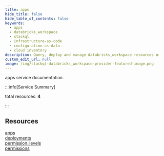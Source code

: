 ```yaml
---
title: apps
hide_title: false
hide_table_of_contents: false
keywords:
  - apps
  - databricks_workspace
  - stackql
  - infrastructure-as-code
  - configuration-as-data
  - cloud inventory
description: Query, deploy and manage databricks_workspace resources using SQL
custom_edit_url: null
image: /img/stackql-databricks_workspace-provider-featured-image.png
---
```


apps service documentation.

:::info[Service Summary]

total resources: __4__  

:::

## Resources
<div class="row">
<div class="providerDocColumn">
<a href="/services/apps/apps/">apps</a><br />
<a href="/services/apps/deployments/">deployments</a>
</div>
<div class="providerDocColumn">
<a href="/services/apps/permission_levels/">permission_levels</a><br />
<a href="/services/apps/permissions/">permissions</a>
</div>
</div>